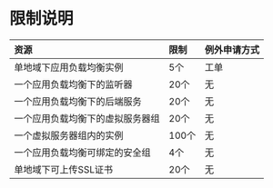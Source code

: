 # 限制说明

| 资源	| 限制	| 例外申请方式 |
| :- | :- | :- |
|单地域下应用负载均衡实例	|5个	|工单|
|一个应用负载均衡下的监听器	|20个	|无|
|一个应用负载均衡下的后端服务	|20个	|无|
|一个应用负载均衡下的虚拟服务器组	|20个	|无|
|一个虚拟服务器组内的实例	|100个	|无|
|一个应用负载均衡可绑定的安全组	|4个	|无|
|单地域下可上传SSL证书	|20个|	无|

